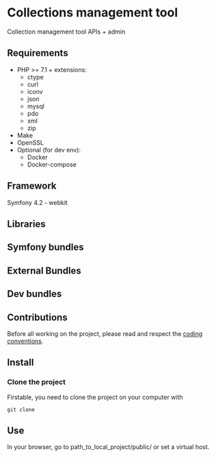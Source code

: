 # Collections management tool

Collection management tool APIs + admin

## Requirements

* PHP >= 7.1 + extensions:
    * ctype
    * curl
    * iconv
    * json
    * mysql
    * pdo
    * xml
    * zip
* Make
* OpenSSL
* Optional (for dev env):
    * Docker
    * Docker-compose
    
## Framework

Symfony 4.2 - webkit

## Libraries

## Symfony bundles

## External Bundles

## Dev bundles

## Contributions

Before all working on the project, please read and respect the [coding conventions](CONVENTIONS.md).

## Install
### Clone the project

Firstable, you need to clone the project on your computer with 

    git clone 

## Use

In your browser, go to path_to_local_project/public/ or set a virtual host.

